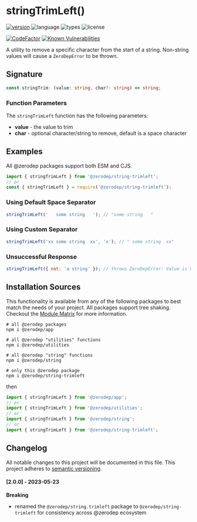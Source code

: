 # stringTrimLeft()

[![version](https://img.shields.io/npm/v/@zerodep/string-trimleft?style=flat-square&color=blue)](https://www.npmjs.com/package/@zerodep/string-trimleft)
![language](https://img.shields.io/badge/typescript-100%25-blue?style=flat-square)
![types](https://img.shields.io/badge/types-included-blue?style=flat-square)
![license](https://img.shields.io/github/license/cdepage/zerodep?color=blue&style=flat-square)

[![CodeFactor](https://www.codefactor.io/repository/github/cdepage/zerodep/badge)](https://www.codefactor.io/repository/github/cdepage/zerodep)
[![Known Vulnerabilities](https://snyk.io/test/github/cdepage/zerodep/badge.svg)](https://snyk.io/test/github/cdepage/zerodep)

A utility to remove a specific character from the start of a string. Non-string values will cause a `ZeroDepError` to be thrown.

## Signature

```typescript
const stringTrim: (value: string, char?: string) => string;
```

### Function Parameters

The `stringTrimLeft` function has the following parameters:

- **value** - the value to trim
- **char** - optional character/string to remove, default is a space character

## Examples

All @zerodep packages support both ESM and CJS.

```javascript
import { stringTrimLeft } from '@zerodep/string-trimleft';
// or
const { stringTrimLeft } = require('@zerodep/string-trimleft');
```

### Using Default Space Separator

```javascript
stringTrimLeft('   some string   '); // "some string   "
```

### Using Custom Separator

```javascript
stringTrimLeft('xx some string  xx', 'x'); // " some string  xx"
```

### Unsuccessful Response

```javascript
stringTrimLeft({ not: 'a string' }); // throws ZeroDepError: Value is not a string
```

## Installation Sources

This functionality is available from any of the following packages to best match the needs of your project. All packages support tree shaking. Checkout the [Module Matrix](/) for more information.

```shell
# all @zerodep packages
npm i @zerodep/app

# all @zerodep "utilities" functions
npm i @zerodep/utilities

# all @zerodep "string" functions
npm i @zerodep/string

# only this @zerodep package
npm i @zerodep/string-trimleft
```

then

```javascript
import { stringTrimLeft } from '@zerodep/app';
// or
import { stringTrimLeft } from '@zerodep/utilities';
// or
import { stringTrimLeft } from '@zerodep/string';
// or
import { stringTrimLeft } from '@zerodep/string-trimleft';
```

## Changelog

All notable changes to this project will be documented in this file. This project adheres to [semantic versioning](https://semver.org/spec/v2.0.0.html).

#### [2.0.0] - 2023-05-23

**Breaking**

- renamed the `@zerodep/string.trimleft` package to `@zerodep/string-trimleft` for consistency across @zerodep ecosystem
